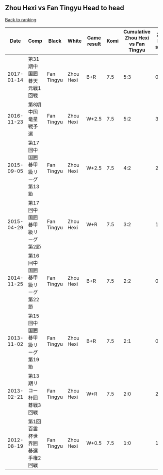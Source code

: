 ## Zhou Hexi vs Fan Tingyu Head to head

[Back to ranking](../../index.md)




| **Date** | **Comp** | **Black** | **White** | **Game result** | **Komi** | **Cumulative Zhou Hexi vs Fan Tingyu** | **Zhou Hexi streak** | **Fan Tingyu streak** | 
| --- | --- | --- | --- | --- | --- | --- | --- | --- |
| 2017-01-14 | 第31期中国囲碁天元戦1回戦 | Fan Tingyu | Zhou Hexi | B+R | 7.5 | 5:3 | 0 | 1 | 
| 2016-11-23 | 第8期中国竜星戦予選 | Fan Tingyu | Zhou Hexi | W+2.5 | 7.5 | 5:2 | 3 | 0 | 
| 2015-09-05 | 第17回中国囲碁甲級リーグ第13節 | Fan Tingyu | Zhou Hexi | W+2.5 | 7.5 | 4:2 | 2 | 0 | 
| 2015-04-29 | 第17回中国囲碁甲級リーグ第2節 | Fan Tingyu | Zhou Hexi | W+R | 7.5 | 3:2 | 1 | 0 | 
| 2014-11-25 | 第16回中国囲碁甲級リーグ第22節 | Fan Tingyu | Zhou Hexi | B+R | 7.5 | 2:2 | 0 | 2 | 
| 2013-11-02 | 第15回中国囲碁甲級リーグ第19節 | Fan Tingyu | Zhou Hexi | B+R | 7.5 | 2:1 | 0 | 1 | 
| 2013-02-21 | 第13期リコー杯囲碁戦3回戦 | Fan Tingyu | Zhou Hexi | W+R | 7.5 | 2:0 | 2 | 0 | 
| 2012-08-19 | 第1回百霊杯世界囲碁選手権2回戦 | Fan Tingyu | Zhou Hexi | W+0.5 | 7.5 | 1:0 | 1 | 0 |




